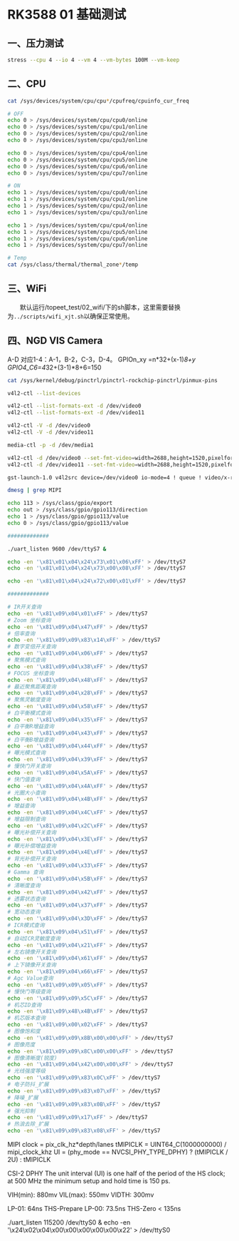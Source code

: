 # RK3588 01 基础测试

## 一、压力测试

```sh
stress --cpu 4 --io 4 --vm 4 --vm-bytes 100M --vm-keep
```

## 二、CPU

```sh
cat /sys/devices/system/cpu/cpu*/cpufreq/cpuinfo_cur_freq

# OFF
echo 0 > /sys/devices/system/cpu/cpu0/online
echo 0 > /sys/devices/system/cpu/cpu1/online
echo 0 > /sys/devices/system/cpu/cpu2/online
echo 0 > /sys/devices/system/cpu/cpu3/online

echo 0 > /sys/devices/system/cpu/cpu4/online
echo 0 > /sys/devices/system/cpu/cpu5/online
echo 0 > /sys/devices/system/cpu/cpu6/online
echo 0 > /sys/devices/system/cpu/cpu7/online

# ON
echo 1 > /sys/devices/system/cpu/cpu0/online
echo 1 > /sys/devices/system/cpu/cpu1/online
echo 1 > /sys/devices/system/cpu/cpu2/online
echo 1 > /sys/devices/system/cpu/cpu3/online

echo 1 > /sys/devices/system/cpu/cpu4/online
echo 1 > /sys/devices/system/cpu/cpu5/online
echo 1 > /sys/devices/system/cpu/cpu6/online
echo 1 > /sys/devices/system/cpu/cpu7/online

# Temp
cat /sys/class/thermal/thermal_zone*/temp
```

## 三、WiFi

&emsp;&emsp;默认运行/topeet_test/02_wifi/下的sh脚本，这里需要替换为`../scripts/wifi_xjt.sh`以确保正常使用。

## 四、NGD VIS Camera

A-D 对应1-4：A-1，B-2，C-3，D-4。
GPIOn_xy =n*32+(x-1)*8+y
GPIO4_C6=4*32+(3-1)*8+6=150

```sh
cat /sys/kernel/debug/pinctrl/pinctrl-rockchip-pinctrl/pinmux-pins

v4l2-ctl --list-devices

v4l2-ctl --list-formats-ext -d /dev/video0
v4l2-ctl --list-formats-ext -d /dev/video11

v4l2-ctl -V -d /dev/video0
v4l2-ctl -V -d /dev/video11

media-ctl -p -d /dev/media1

v4l2-ctl -d /dev/video0 --set-fmt-video=width=2688,height=1520,pixelformat=YUYV --stream-mmap=3 --stream-to=pic.yuv --stream-count=3 --stream-poll
v4l2-ctl -d /dev/video11 --set-fmt-video=width=2688,height=1520,pixelformat=NV12 --stream-mmap=3 --stream-to=pic.yuv --stream-count=10 --stream-poll

gst-launch-1.0 v4l2src device=/dev/video0 io-mode=4 ! queue ! video/x-raw,format=NV12,width=1920,height=1080,framerate=30/1! waylandsink

dmesg | grep MIPI

echo 113 > /sys/class/gpio/export
echo out > /sys/class/gpio/gpio113/direction
echo 1 > /sys/class/gpio/gpio113/value
echo 0 > /sys/class/gpio/gpio113/value

#############

./uart_listen 9600 /dev/ttyS7 &

echo -en '\x81\x01\x04\x24\x73\x01\x06\xFF' > /dev/ttyS7
echo -en '\x81\x01\x04\x24\x73\x00\x08\xFF' > /dev/ttyS7

echo -en '\x81\x01\x04\x24\x72\x00\x01\xFF' > /dev/ttyS7

#############

# IR开关查询
echo -en '\x81\x09\x04\x01\xFF' > /dev/ttyS7
# Zoom 坐标查询
echo -en '\x81\x09\x04\x47\xFF' > /dev/ttyS7
# 倍率查询
echo -en '\x81\x09\x09\x83\x14\xFF' > /dev/ttyS7
# 数字变倍开关查询
echo -en '\x81\x09\x04\x06\xFF' > /dev/ttyS7
# 聚焦模式查询
echo -en '\x81\x09\x04\x38\xFF' > /dev/ttyS7
# FOCUS 坐标查询
echo -en '\x81\x09\x04\x48\xFF' > /dev/ttyS7
# 最近聚焦距离查询
echo -en '\x81\x09\x04\x28\xFF' > /dev/ttyS7
# 聚焦灵敏度查询
echo -en '\x81\x09\x04\x58\xFF' > /dev/ttyS7
# 白平衡模式查询
echo -en '\x81\x09\x04\x35\xFF' > /dev/ttyS7
# 白平衡R增益查询
echo -en '\x81\x09\x04\x43\xFF' > /dev/ttyS7
# 白平衡B增益查询
echo -en '\x81\x09\x04\x44\xFF' > /dev/ttyS7
# 曝光模式查询
echo -en '\x81\x09\x04\x39\xFF' > /dev/ttyS7
# 慢快门开关查询
echo -en '\x81\x09\x04\x5A\xFF' > /dev/ttyS7
# 快门值查询
echo -en '\x81\x09\x04\x4A\xFF' > /dev/ttyS7
# 光圈大小查询
echo -en '\x81\x09\x04\x4B\xFF' > /dev/ttyS7
# 增益查询
echo -en '\x81\x09\x04\x4C\xFF' > /dev/ttyS7
# 增益限制查询
echo -en '\x81\x09\x04\x2C\xFF' > /dev/ttyS7
# 曝光补偿开关查询
echo -en '\x81\x09\x04\x3E\xFF' > /dev/ttyS7
# 曝光补偿增益查询
echo -en '\x81\x09\x04\x4E\xFF' > /dev/ttyS7
# 背光补偿开关查询
echo -en '\x81\x09\x04\x33\xFF' > /dev/ttyS7
# Gamma 查询
echo -en '\x81\x09\x04\x5B\xFF' > /dev/ttyS7
# 清晰度查询
echo -en '\x81\x09\x04\x42\xFF' > /dev/ttyS7
# 透雾状态查询
echo -en '\x81\x09\x04\x37\xFF' > /dev/ttyS7
# 宽动态查询
echo -en '\x81\x09\x04\x3D\xFF' > /dev/ttyS7
# ICR模式查询
echo -en '\x81\x09\x04\x51\xFF' > /dev/ttyS7
# 自动ICR灵敏度查询
echo -en '\x81\x09\x04\x21\xFF' > /dev/ttyS7
# 左右镜像开关查询
echo -en '\x81\x09\x04\x61\xFF' > /dev/ttyS7
# 上下镜像开关查询
echo -en '\x81\x09\x04\x66\xFF' > /dev/ttyS7
# Agc Value查询
echo -en '\x81\x09\x09\x05\xFF' > /dev/ttyS7
# 慢快门等级查询
echo -en '\x81\x09\x09\x5C\xFF' > /dev/ttyS7
# 机芯ID查询
echo -en '\x81\x09\x48\x4B\xFF' > /dev/ttyS7
# 机芯版本查询
echo -en '\x81\x09\x00\x02\xFF' > /dev/ttyS7
# 图像饱和度
echo -en '\x81\x09\x09\x8B\x00\x00\xFF' > /dev/ttyS7
# 图像亮度
echo -en '\x81\x09\x09\x8C\x00\x00\xFF' > /dev/ttyS7
# 图像清晰度(锐度)
echo -en '\x81\x09\x04\x42\x00\x00\xFF' > /dev/ttyS7
# 光线强度等级
echo -en '\x81\x09\x09\x83\x0C\xFF' > /dev/ttyS7
# 电子防抖_扩展
echo -en '\x81\x09\x09\x83\x07\xFF' > /dev/ttyS7
# 降噪_扩展
echo -en '\x81\x09\x09\x83\x0B\xFF' > /dev/ttyS7
# 强光抑制
echo -en '\x81\x09\x09\x17\xFF' > /dev/ttyS7
# 热浪去除_扩展
echo -en '\x81\x09\x09\x83\x08\xFF' > /dev/ttyS7
```

MIPI clock = pix_clk_hz*depth/lanes
tMIPICLK = UINT64_C(1000000000) / mipi_clock_khz
UI = (phy_mode == NVCSI_PHY_TYPE_DPHY) ? (tMIPICLK / 2U) : tMIPICLK

CSI-2 DPHY
The unit interval (UI) is one half of the period of the HS clock; at 500 MHz the minimum setup and hold time is 150 ps.

VIH(min): 880mv
VIL(max): 550mv
VIDTH: 300mv

LP-01: 64ns
THS-Prepare LP-00: 73.5ns
THS-Zero < 135ns

./uart_listen 115200 /dev/ttyS0 &
echo -en '\x24\x02\x04\x00\x00\x00\x00\x00\x22' > /dev/ttyS0